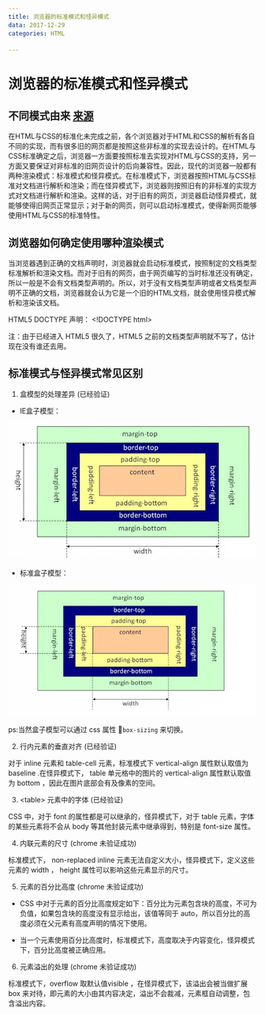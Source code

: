 ```yaml
---
title: 浏览器的标准模式和怪异模式
data: 2017-12-29
categories: HTML

---
```


# 浏览器的标准模式和怪异模式

## 不同模式由来 [来源](https://www.jianshu.com/p/dcab7cde8c04)

在HTML与CSS的标准化未完成之前，各个浏览器对于HTML和CSS的解析有各自不同的实现，而有很多旧的网页都是按照这些非标准的实现去设计的。在HTML与CSS标准确定之后，浏览器一方面要按照标准去实现对HTML与CSS的支持，另一方面又要保证对非标准的旧网页设计的后向兼容性。因此，现代的浏览器一般都有两种渲染模式：标准模式和怪异模式。在标准模式下，浏览器按照HTML与CSS标准对文档进行解析和渲染；而在怪异模式下，浏览器则按照旧有的非标准的实现方式对文档进行解析和渲染。这样的话，对于旧有的网页，浏览器启动怪异模式，就能够使得旧网页正常显示；对于新的网页，则可以启动标准模式，使得新网页能够使用HTML与CSS的标准特性。

## 浏览器如何确定使用哪种渲染模式

当浏览器遇到正确的文档声明时，浏览器就会启动标准模式，按照制定的文档类型标准解析和渲染文档。而对于旧有的网页，由于网页编写的当时标准还没有确定，所以一般是不会有文档类型声明的。所以，对于没有文档类型声明或者文档类型声明不正确的文档，浏览器就会认为它是一个旧的HTML文档，就会使用怪异模式解析和渲染该文档。

HTML5 DOCTYPE 声明： \<!DOCTYPE html\>

注：由于已经进入 HTML5 很久了，HTML5 之前的文档类型声明就不写了，估计现在没有谁还去用。

## 标准模式与怪异模式常见区别

1. 盒模型的处理差异 (已经验证)

+ IE盒子模型：

![IE 盒子模型](../img/iebox.png)

+ 标准盒子模型：

![标准盒子模型](../img/box.png)

ps:当然盒子模型可以通过 css 属性 `box-sizing` 来切换。

2. 行内元素的垂直对齐 (已经验证)

对于 inline 元素和 table-cell 元素，标准模式下 vertical-align 属性默认取值为 baseline .在怪异模式下， table 单元格中的图片的 vertical-align 属性默认取值为 bottom ，因此在图片底部会有及像素的空间。

3. \<table> 元素中的字体 (已经验证)

CSS 中，对于 font 的属性都是可以继承的，怪异模式下，对于 table 元素，字体的某些元素将不会从 body 等其他封装元素中继承得到，特别是 font-size 属性。


4. 内联元素的尺寸 (chrome 未验证成功)

标准模式下， non-replaced inline 元素无法自定义大小，怪异模式下，定义这些元素的 width ， height 属性可以影响这些元素显示的尺寸。

5. 元素的百分比高度 (chrome 未验证成功)

+ CSS 中对于元素的百分比高度规定如下：百分比为元素包含块的高度，不可为负值，如果包含块的高度没有显示给出，该值等同于 auto，所以百分比的高度必须在父元素有高度声明的情况下使用。

+ 当一个元素使用百分比高度时，标准模式下，高度取决于内容变化，怪异模式下，百分比高度被正确应用。

6. 元素溢出的处理 (chrome 未验证成功)

标准模式下，overflow 取默认值visible ，在怪异模式下，该溢出会被当做扩展 box 来对待，即元素的大小由其内容决定，溢出不会裁减，元素框自动调整，包含溢出内容。

